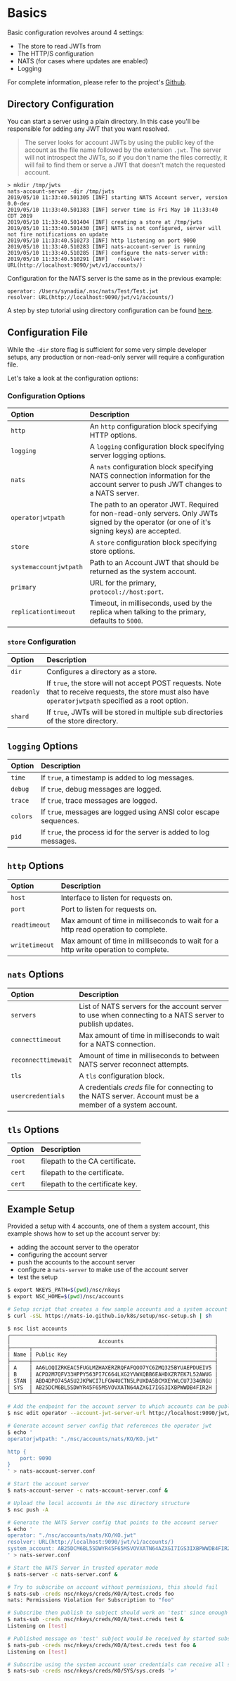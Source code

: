 # Basics

Basic configuration revolves around 4 settings:

* The store to read JWTs from
* The HTTP/S configuration
* NATS \(for cases where updates are enabled\)
* Logging

For complete information, please refer to the project's [Github](https://github.com/nats-io/nats-account-server).

## Directory Configuration

You can start a server using a plain directory. In this case you'll be responsible for adding any JWT that you want resolved.

> The server looks for account JWTs by using the public key of the account as the file name followed by the extension `.jwt`. The server will not introspect the JWTs, so if you don't name the files correctly, it will fail to find them or serve a JWT that doesn't match the requested account.

```text
> mkdir /tmp/jwts
nats-account-server -dir /tmp/jwts
2019/05/10 11:33:40.501305 [INF] starting NATS Account server, version 0.0-dev
2019/05/10 11:33:40.501383 [INF] server time is Fri May 10 11:33:40 CDT 2019
2019/05/10 11:33:40.501404 [INF] creating a store at /tmp/jwts
2019/05/10 11:33:40.501430 [INF] NATS is not configured, server will not fire notifications on update
2019/05/10 11:33:40.510273 [INF] http listening on port 9090
2019/05/10 11:33:40.510283 [INF] nats-account-server is running
2019/05/10 11:33:40.510285 [INF] configure the nats-server with:
2019/05/10 11:33:40.510291 [INF]   resolver: URL(http://localhost:9090/jwt/v1/accounts/)
```

Configuration for the NATS server is the same as in the previous example:

```text
operator: /Users/synadia/.nsc/nats/Test/Test.jwt
resolver: URL(http://localhost:9090/jwt/v1/accounts/)
```

A step by step tutorial using directory configuration can be found [here](dir_store.md).

## Configuration File

While the `-dir` store flag is sufficient for some very simple developer setups, any production or non-read-only server will require a configuration file.

Let's take a look at the configuration options:

### Configuration Options

| Option | Description |
| :--- | :--- |
| `http` | An `http` configuration block specifying HTTP options. |
| `logging` | A `logging` configuration block specifying server logging options. |
| `nats` | A `nats` configuration block specifying NATS connection information for the account server to push JWT changes to a NATS server. |
| `operatorjwtpath` | The path to an operator JWT. Required for non-read-only servers. Only JWTs signed by the operator \(or one of it's signing keys\) are accepted. |
| `store` | A `store` configuration block specifying store options. |
| `systemaccountjwtpath` | Path to an Account JWT that should be returned as the system account. |
| `primary` | URL for the primary, `protocol://host:port`. |
| `replicationtimeout` | Timeout, in milliseconds, used by the replica when talking to the primary, defaults to `5000`. |

### `store` Configuration

| Option | Description |
| :--- | :--- |
| `dir` | Configures a directory as a store. |
| `readonly` | If `true`, the store will not accept POST requests. Note that to receive requests, the store must also have `operatorjwtpath` specified as a root option. |
| `shard` | If `true`, JWTs will be stored in multiple sub directories of the store directory. |

## `logging` Options

| Option | Description |
| :--- | :--- |
| `time` | If `true`, a timestamp is added to log messages. |
| `debug` | If `true`, debug messages are logged. |
| `trace` | If `true`, trace messages are logged. |
| `colors` | If `true`, messages are logged using ANSI color escape sequences. |
| `pid` | If `true`, the process id for the server is added to log messages. |

## `http` Options

| Option | Description |
| :--- | :--- |
| `host` | Interface to listen for requests on. |
| `port` | Port to listen for requests on. |
| `readtimeout` | Max amount of time in milliseconds to wait for a http read operation to complete. |
| `writetimeout` | Max amount of time in milliseconds to wait for a http write operation to complete. |

## `nats` Options

| Option | Description |
| :--- | :--- |
| `servers` | List of NATS servers for the account server to use when connecting to a NATS server to publish updates. |
| `connecttimeout` | Max amount of time in milliseconds to wait for a NATS connection. |
| `reconnecttimewait` | Amount of time in milliseconds to between NATS server reconnect attempts. |
| `tls` | A `tls` configuration block. |
| `usercredentials` | A credentials _creds_ file for connecting to the NATS server. Account must be a member of a system account. |

## `tls` Options

| Option | Description |
| :--- | :--- |
| `root` | filepath to the CA certificate. |
| `cert` | filepath to the certificate. |
| `cert` | filepath to the certificate key. |

## Example Setup

Provided a setup with 4 accounts, one of them a system account, this example shows how to set up the account server by:

* adding the account server to the operator
* configuring the account server
* push the accounts to the account server
* configure a `nats-server` to make use of the account server
* test the setup

```bash
$ export NKEYS_PATH=$(pwd)/nsc/nkeys
$ export NSC_HOME=$(pwd)/nsc/accounts

# Setup script that creates a few sample accounts and a system account
$ curl -sSL https://nats-io.github.io/k8s/setup/nsc-setup.sh | sh

$ nsc list accounts
╭─────────────────────────────────────────────────────────────────╮
│                            Accounts                             │
├──────┬──────────────────────────────────────────────────────────┤
│ Name │ Public Key                                               │
├──────┼──────────────────────────────────────────────────────────┤
│ A    │ AA6LOQIZRKEAC5FUGLMZHAXERZRQFAFQOO7YC6ZMQ325BYUAEPDUEIV5 │
│ B    │ ACPD2M7QFV33HPPY563PI7C664LXG2YVWXQBB6EAHDXZR7EK7L52AWUG │
│ STAN │ ABD4DPO745A5U2JKPWCI7LFGW4UCTN5LPUXDA5BCMXEYWLCU7J346NGU │
│ SYS  │ AB25DCM6BL5SDWYR45F65MSVOVXATN64AZXGI7IGS3IXBPWWDB4FIR2H │
╰──────┴──────────────────────────────────────────────────────────╯

# Add the endpoint for the account server to which accounts can be published
$ nsc edit operator --account-jwt-server-url http://localhost:9090/jwt/v1/ --service-url nats://localhost:4222

# Generate account server config that references the operator jwt
$ echo '
operatorjwtpath: "./nsc/accounts/nats/KO/KO.jwt"

http {
    port: 9090
}
' > nats-account-server.conf

# Start the account server
$ nats-account-server -c nats-account-server.conf &

# Upload the local accounts in the nsc directory structure
$ nsc push -A

# Generate the NATS Server config that points to the account server
$ echo '
operator: "./nsc/accounts/nats/KO/KO.jwt"
resolver: URL(http://localhost:9090/jwt/v1/accounts/)
system_account: AB25DCM6BL5SDWYR45F65MSVOVXATN64AZXGI7IGS3IXBPWWDB4FIR2H
' > nats-server.conf

# Start the NATS Server in trusted operator mode
$ nats-server -c nats-server.conf &

# Try to subscribe on account without permissions, this should fail
$ nats-sub -creds nsc/nkeys/creds/KO/A/test.creds foo
nats: Permissions Violation for Subscription to "foo"

# Subscribe then publish to subject should work on 'test' since enough permissions
$ nats-sub -creds nsc/nkeys/creds/KO/A/test.creds test &
Listening on [test]

# Published message on 'test' subject would be received by started subscriber above
$ nats-pub -creds nsc/nkeys/creds/KO/A/test.creds test foo &
Listening on [test]

# Subscribe using the system account user credentials can receive all system events
$ nats-sub -creds nsc/nkeys/creds/KO/SYS/sys.creds '>'
```

